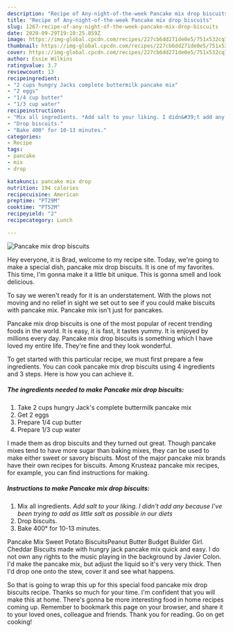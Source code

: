```yaml
---
description: "Recipe of Any-night-of-the-week Pancake mix drop biscuits"
title: "Recipe of Any-night-of-the-week Pancake mix drop biscuits"
slug: 1267-recipe-of-any-night-of-the-week-pancake-mix-drop-biscuits
date: 2020-09-29T19:10:25.859Z
image: https://img-global.cpcdn.com/recipes/227cb6dd271de0e5/751x532cq70/pancake-mix-drop-biscuits-recipe-main-photo.jpg
thumbnail: https://img-global.cpcdn.com/recipes/227cb6dd271de0e5/751x532cq70/pancake-mix-drop-biscuits-recipe-main-photo.jpg
cover: https://img-global.cpcdn.com/recipes/227cb6dd271de0e5/751x532cq70/pancake-mix-drop-biscuits-recipe-main-photo.jpg
author: Essie Wilkins
ratingvalue: 3.7
reviewcount: 13
recipeingredient:
- "2 cups hungry Jacks complete buttermilk pancake mix"
- "2 eggs"
- "1/4 cup butter"
- "1/3 cup water"
recipeinstructions:
- "Mix all ingredients. *Add salt to your liking. I didn&#39;t add any because I&#39;ve been trying to add as little salt as possible in our diets*"
- "Drop biscuits."
- "Bake 400° for 10-13 minutes."
categories:
- Recipe
tags:
- pancake
- mix
- drop

katakunci: pancake mix drop 
nutrition: 194 calories
recipecuisine: American
preptime: "PT29M"
cooktime: "PT52M"
recipeyield: "2"
recipecategory: Lunch

---
```



![Pancake mix drop biscuits](https://img-global.cpcdn.com/recipes/227cb6dd271de0e5/751x532cq70/pancake-mix-drop-biscuits-recipe-main-photo.jpg)

Hey everyone, it is Brad, welcome to my recipe site. Today, we're going to make a special dish, pancake mix drop biscuits. It is one of my favorites. This time, I'm gonna make it a little bit unique. This is gonna smell and look delicious.

To say we weren&#39;t ready for it is an understatement. With the plows not moving and no relief in sight we set out to see if you could make biscuits with pancake mix. Pancake mix isn&#39;t just for pancakes.

Pancake mix drop biscuits is one of the most popular of recent trending foods in the world. It is easy, it is fast, it tastes yummy. It is enjoyed by millions every day. Pancake mix drop biscuits is something which I have loved my entire life. They're fine and they look wonderful.


To get started with this particular recipe, we must first prepare a few ingredients. You can cook pancake mix drop biscuits using 4 ingredients and 3 steps. Here is how you can achieve it.

<!--inarticleads1-->

##### The ingredients needed to make Pancake mix drop biscuits:

1. Take 2 cups hungry Jack&#39;s complete buttermilk pancake mix
1. Get 2 eggs
1. Prepare 1/4 cup butter
1. Prepare 1/3 cup water


I made them as drop biscuits and they turned out great. Though pancake mixes tend to have more sugar than baking mixes, they can be used to make either sweet or savory biscuits. Most of the major pancake mix brands have their own recipes for biscuits. Among Krusteaz pancake mix recipes, for example, you can find instructions for making. 

<!--inarticleads2-->

##### Instructions to make Pancake mix drop biscuits:

1. Mix all ingredients. *Add salt to your liking. I didn&#39;t add any because I&#39;ve been trying to add as little salt as possible in our diets*
1. Drop biscuits.
1. Bake 400° for 10-13 minutes.


Pancake Mix Sweet Potato BiscuitsPeanut Butter Budget Builder Girl. Cheddar Biscuits made with hungry jack pancake mix quick and easy. I do not own any rights to the music playing in the background by Javier Colon. I&#39;d make the pancake mix, but adjust the liquid so it&#39;s very very thick. Then I&#39;d drop one onto the stew, cover it and see what happens. 

So that is going to wrap this up for this special food pancake mix drop biscuits recipe. Thanks so much for your time. I'm confident that you will make this at home. There's gonna be more interesting food in home recipes coming up. Remember to bookmark this page on your browser, and share it to your loved ones, colleague and friends. Thank you for reading. Go on get cooking!
